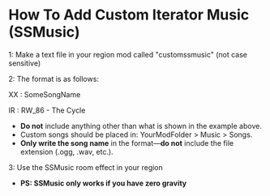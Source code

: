 # How To Add Custom Iterator Music (SSMusic)

1: Make a text file in your region mod called "customssmusic" (not case sensitive)

2: The format is as follows:

<LINE>XX : SomeSongName

<LINE>IR : RW_86 - The Cycle

- **Do not** include anything other than what is shown in the example above.
- Custom songs should be placed in: YourModFolder > Music > Songs.
- **Only write the song name** in the format—**do not** include the file extension (.ogg, .wav, etc.).

3: Use the SSMusic room effect in your region
- **PS: SSMusic only works if you have zero gravity**
